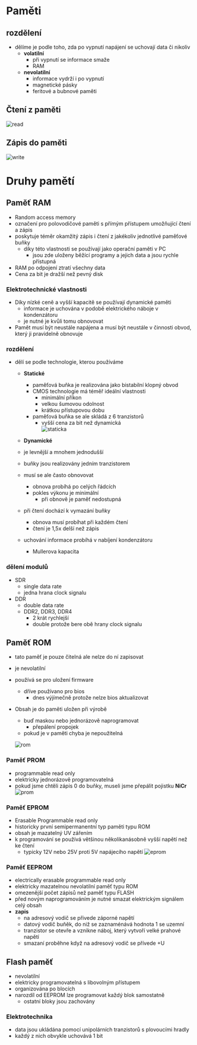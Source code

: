 # Paměti
## rozdělení
- dělíme je podle toho, zda po vypnutí napájení se uchovají data či nikoliv
    - **volatilní**
        - při vypnutí se informace smaže
        - RAM
    - **nevolatilní**
        - informace vydrží i po vypnutí
        - magnetické pásky
        - feritové a bubnové paměti
## Čtení z paměti
![read](./pictures/read.png)
## Zápis do paměti
![write](./pictures/write.png)
# Druhy pamětí
## Paměť RAM
- Random access memory
- označení pro polovodičové paměti s přímým přístupem umožňující čtení a zápis
- poskytuje téměr okamžitý zápis i čtení z jakékoliv jednotlivé paměťové buňky
    - díky této vlastnosti se používají jako operační paměti v PC
        - jsou zde uloženy běžící programy a jejich data a jsou rychle přístupná
- RAM po odpojení ztratí všechny data
- Cena za bit je dražší než pevný disk
### Elektrotechnické vlastnosti
- Díky nízké ceně a vyšší kapacitě se používají dynamické paměti
    - informace je uchována v podobě elektrického náboje v kondenzátoru
    - je nutné je kvůli tomu obnovovat
- Pamět musí být neustále napájena a musí být neustále v činnosti obvod, který ji pravidelně obnovuje
### rozdělení
- dělí se podle technologie, kterou používáme
    - **Statické**
        - paměťová buňka je realizována jako bistabilní klopný obvod
        - CMOS technologie má téměř ideální vlastnosti
            - minimální příkon
            - velkou šumovou odolnost
            - krátkou přístupovou dobu
        - paměťová buňka se ale skládá z 6 tranzistorů
            - vyšší cena za bit než dynamická  
    ![staticka](./pictures/sram.png)
    
    - **Dynamické**
    - je levnější a mnohem jednodušší
    - buňky jsou realizovány jedním tranzistorem
    - musí se ale často obnovovat
        - obnova probíhá po celých řádcích
        - pokles výkonu je minimální
            - při obnově je paměť nedostupná
    - při čtení dochází k vymazání buňky
        - obnova musí probíhat při každém čtení
        - čtení je 1,5x delší než zápis
    - uchování informace probíhá v nabíjení kondenzátoru
        - Mullerova kapacita
### dělení modulů
- SDR
    - single data rate
    - jedna hrana clock signalu
- DDR
    - double data rate
    - DDR2, DDR3, DDR4
        - 2 krát rychlejší
        - double protože bere obě hrany clock signalu

## Paměť ROM
- tato paměť je pouze čitelná ale nelze do ní zapisovat
- je nevolatilní
- používá se pro uložení firmware
    - dříve používano pro bios
        - dnes výjímečně protože nelze bios aktualizovat
- Obsah je do paměti uložen při výrobě
    - buď maskou nebo jednorázově naprogramovat
        - přepálení propojek
    - pokud je v paměti chyba je nepoužitelná

    ![rom](./pictures/rom.png)
### Paměť PROM
- programmable read only
- elektricky jednorázově programovatelná
- pokud jsme chtěli zápis 0 do buňky, museli jsme přepálit pojistku **NiCr**
![prom](./pictures/prom.png)
### Paměť EPROM
- Erasable Programmable read only
- historicky první semipermanentní typ paměti typu ROM
- obsah je mazatelný UV zářením
- k programování se používá většinou několikanásobně vyšší napětí než ke čtení
    - typicky 12V nebo 25V proti 5V napájecího napětí
![eprom](./pictures/eprom.png)
### Paměť EEPROM
- electrically erasable programmable read only
- elektricky mazatelnou nevolatilní paměť typu ROM
- omezenější počet zápisů než paměť typu FLASH
- před novým naprogramováním je nutné smazat elektrickým signálem celý obsah
- **zapis**
    - na adresový vodič se přivede záporné napětí
    - datový vodič buňěk, do niž se zaznaménává hodnota 1 se uzemní
    - tranzistor se otevře a vznikne náboj, který vytvoří velké prahové napětí
    - smazaní proběhne když na adresový vodič se přívede +U
## Flash paměť
- nevolatilní
- elektricky programovatelná s libovolným přístupem
- organizována po blocích
- narozdíl od EEPROM lze programovat každý blok samostatně
    - ostatní bloky jsou zachovány
### Elektrotechnika
- data jsou ukládána pomocí unipolárních tranzistorů s plovoucími hradly
- každý z nich obvykle uchovává 1 bit 